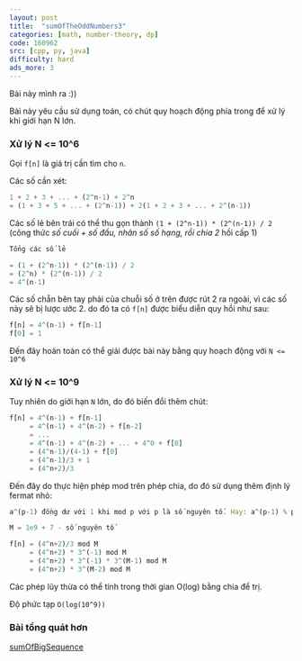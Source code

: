 ```yaml
---
layout: post
title:  "sumOfTheOddNumbers3"
categories: [math, number-theory, dp]
code: 160962
src: [cpp, py, java]
difficulty: hard
ads_more: 3
---
```


Bài này mình ra :))

Bài này yêu cầu sử dụng toán, có chút quy hoạch động phía trong để xử lý khi giới hạn N lớn.

### Xử lý N <= 10^6

Gọi `f[n]` là giá trị cần tìm cho `n`.

Các số cần xét:

```js
1 + 2 + 3 + ... + (2^n-1) + 2^n
= (1 + 3 + 5 + ... + (2^n-1)) + 2(1 + 2 + 3 + ... + 2^(n-1))
```

Các số lẻ bên trái có thể thu gọn thành `(1 + (2^n-1)) * (2^(n-1)) / 2` (công thức *số cuối + số đầu, nhân số số hạng, rồi chia 2* hồi cấp 1)

```js
Tổng các số lẻ 

= (1 + (2^n-1)) * (2^(n-1)) / 2
= (2^n) * (2^(n-1)) / 2
= 4^(n-1)
```

Các số chẵn bên tay phải của chuỗi số ở trên được rút 2 ra ngoài, vì các số này sẽ bị lược ước 2. do đó ta có `f[n]` được biểu diễn quy hồi như sau:

```js
f[n] = 4^(n-1) + f[n-1]
f[0] = 1
```

Đến đây hoàn toàn có thể giải được bài này bằng quy hoạch động với `N <= 10^6`

### Xử lý N <= 10^9

Tuy nhiên do giới hạn `N` lớn, do đó biến đổi thêm chút:

```js
f[n] = 4^(n-1) + f[n-1]
     = 4^(n-1) + 4^(n-2) + f[n-2]
	 = ...
	 = 4^(n-1) + 4^(n-2) + ... + 4^0 + f[0]
	 = (4^n-1)/(4-1) + f[0]
	 = (4^n-1)/3 + 1
	 = (4^n+2)/3
```

Đến đây do thực hiện phép mod trên phép chia, do đó sử dụng thêm định lý fermat nhỏ:

```js
a^(p-1) đồng dư với 1 khi mod p với p là số nguyên tố. Hay: a^(p-1) % p = 1
```

```js
M = 1e9 + 7 - số nguyên tố

f[n] = (4^n+2)/3 mod M
     = (4^n+2) * 3^(-1) mod M
	 = (4^n+2) * 3^(-1) * 3^(M-1) mod M
	 = (4^n+2) * 3^(M-2) mod M
```

Các phép lũy thừa có thể tính trong thời gian O(log) bằng chia để trị.

Độ phức tạp `O(log(10^9))`


### Bài tổng quát hơn

[sumOfBigSequence](https://vnspoj.github.io/code-learn/?q=sumOfBigSequence)
